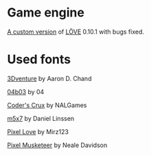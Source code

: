 # Game engine

[A custom version](https://github.com/buckle2000/love2d) of [LÖVE](https://love2d.org/) 0.10.1 with bugs fixed.

# Used fonts

[3Dventure](http://www.dafont.com/3dventure.font) by Aaron D. Chand

[04b03](http://www.dafont.com/04b-03.font) by 04

[Coder's Crux](http://www.dafont.com/coders-crux.font) by NALGames

[m5x7](https://managore.itch.io/m5x7) by Daniel Linssen

[Pixel Love](http://www.dafont.com/pixel-love.font) by Mirz123

[Pixel Musketeer](http://www.fontriver.com/font/pixel_musketeer/) by Neale Davidson
